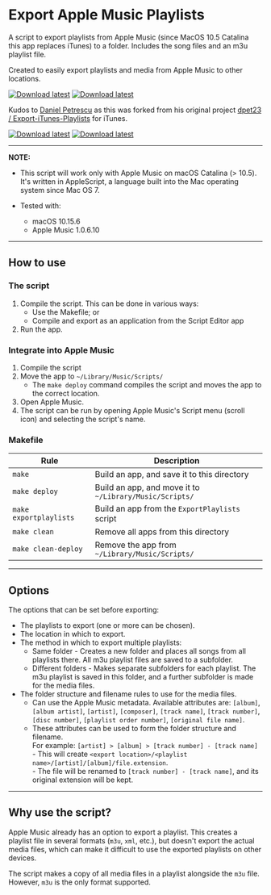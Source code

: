 # Export Apple Music Playlists

A script to export playlists from Apple Music (since MacOS 10.5 Catalina this app replaces iTunes) to a folder. Includes the song files and an m3u playlist file.

Created to easily export playlists and media from Apple Music to other locations.

[![Download latest](https://img.shields.io/badge/link-this%20repo-blue.svg)](https://github.com/lederhaut/Export-iTunes-Playlists)
[![Download latest](https://img.shields.io/badge/download-latest-blue.svg)](https://github.com/lederhaut/Export-iTunes-Playlists/releases/latest)

Kudos to [Daniel Petrescu](https://github.com/dpet23) as this was forked from his original project [dpet23
/
Export-iTunes-Playlists](https://github.com/dpet23/Export-iTunes-Playlists) for iTunes.

[![Download latest](https://img.shields.io/badge/link-this%20repo-blue.svg)](https://github.com/dpet23/Export-iTunes-Playlists)
[![Download latest](https://img.shields.io/badge/download-latest-blue.svg)](https://github.com/dpet23/Export-iTunes-Playlists/releases/latest)

---

**NOTE:**

* This script will work only with Apple Music on macOS Catalina (> 10.5). It's written in AppleScript, a language built into the Mac operating system since Mac OS 7.

* Tested with:
  * macOS 10.15.6
  * Apple Music 1.0.6.10

---

## How to use

### The script

1. Compile the script. This can be done in various ways:
    * Use the Makefile; or
    * Compile and export as an application from the Script Editor app
1. Run the app.

### Integrate into Apple Music

1. Compile the script
1. Move the app to `~/Library/Music/Scripts/`
    * The `make deploy` command compiles the script and moves the app to the correct location.
1. Open Apple Music.
1. The script can be run by opening Apple Music's Script menu (scroll icon) and selecting the script's name.

### Makefile

| Rule | Description |
| --- | --- |
| `make` | Build an app, and save it to this directory |
| `make deploy` | Build an app, and move it to `~/Library/Music/Scripts/` |
| `make exportplaylists` | Build an app from the `ExportPlaylists` script |
| `make clean` | Remove all apps from this directory |
| `make clean-deploy` | Remove the app from `~/Library/Music/Scripts/` |

---

## Options

The options that can be set before exporting:

* The playlists to export (one or more can be chosen).
* The location in which to export.
* The method in which to export multiple playlists:
  * Same folder - Creates a new folder and places all songs from all playlists there. All m3u playlist files are saved to a subfolder.
  * Different folders - Makes separate subfolders for each playlist. The m3u playlist is saved in this folder, and a further subfolder is made for the media files.
* The folder structure and filename rules to use for the media files.
  * Can use the Apple Music metadata. Available attributes are: `[album]`, `[album artist]`, `[artist]`, `[composer]`, `[track name]`, `[track number]`, `[disc number]`, `[playlist order number]`, `[original file name]`.
  * These attributes can be used to form the folder structure and filename.  
      For example: `[artist] > [album] > [track number] - [track name]`  
        - This will create `<export location>/<playlist name>/[artist]/[album]/file.extension`.  
        - The file will be renamed to `[track number] - [track name]`, and its original extension will be kept.

---

## Why use the script?

Apple Music already has an option to export a playlist. This creates a playlist file in several formats (`m3u`, `xml`, etc.), but doesn't export the actual media files, which can make it difficult to use the exported playlists on other devices.

The script makes a copy of all media files in a playlist alongside the `m3u` file. However, `m3u` is the only format supported.
